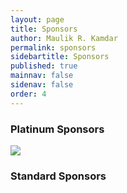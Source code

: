 ```yaml
---
layout: page
title: Sponsors
author: Maulik R. Kamdar
permalink: sponsors
sidebartitle: Sponsors
published: true
mainnav: false
sidenav: false
order: 4
---
```


### Platinum Sponsors

[<img src="https://us2ts.org/images/us2ts-sponsor-bbn.png">](https://www.raytheon.com/ourcompany/bbn)

### Standard Sponsors